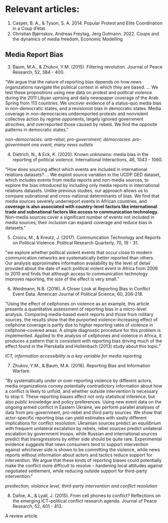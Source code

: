 # Relevant articles:

01. Casper, B. A., & Tyson, S. A. 2014. Popular Protest and Elite Coordination in a Coup d’état
02. Christian Bjørnskov, Andreas Freytag, Jerg Gutmann. 2022. Coups and the dynamics of media freedom, Economic Modelling

## Media Report Bias

03. Baum, M.A., & Zhukov, Y.M. (2015). Filtering revolution. Journal of Peace Research, 52, 384 - 400.

"We argue that the nature of reporting bias depends on how news organizations navigate the political context in which they are based. ... We test these propositions using new data on protest and political violence during the 2011 Libyan uprising and daily newspaper coverage of the Arab Spring from 113 countries. We uncover evidence of a status-quo media bias in non-democratic states, and a revisionist bias in democratic states. Media coverage in non-democracies underreported protests and nonviolent collective action by regime opponents, largely ignored government atrocities, and overreported those caused by rebels. We find the opposite patterns in democratic states."

*non-democracies: anti-rebel, pro-government; democracies: pro-government*
*one event, many news outlets*

04. Dietrich, N., & Eck, K. (2020). Known unknowns: media bias in the reporting of political violence. International Interactions, 46, 1043 - 1060.

"How does sourcing affect which events are included in international relations datasets? ... We exploit source variation in the UCDP GED dataset, which includes events from media reports and non-media sources, to explore the bias introduced by including only media reports in international relations datasets. Unlike previous studies, our approach allows us to compare subnational and cross-national determinants of bias. We find that media sources severely underreport events in African countries, and **coverage is also associated with country-level factors like international trade and subnational factors like access to communication technology.** Non-media sources cover a significant number of events not included in media sources; their inclusion can expand coverage and reduce bias in datasets."

05. Croicu, M., & Kreutz, J. (2017). Communication Technology and Reports on Political Violence. Political Research Quarterly, 70, 19 - 31.

"we explore whether political violent events that occur close to modern communication networks are systematically better reported than others. Our analysis approximates information availability by the level of detail provided about the date of each political violent event in Africa from 2008 to 2010 and finds that although access to communication technology improves reporting, the size of the effect is very small."

06. Weidmann, N.B. (2016). A Closer Look at Reporting Bias in Conflict Event Data. American Journal of Political Science, 60, 206-218.

"Using the effect of cellphones on violence as an example, this article presents a quantitative assessment of reporting bias in a micro-level analysis. Comparing media-based event reports and those from military sources, the results show that the purported violence-increasing effect of cellphone coverage is partly due to higher reporting rates of violence in cellphone-covered areas. A simple diagnostic procedure for this problem is implemented. Applied to the analysis of cellphones and violence in Africa, it produces a pattern that is consistent with reporting bias driving much of the effect found in the Pierskalla and Hollenbach (2013) study about this topic."

*ICT, information accessibility is a key variable for media reporting.*

07. Zhukov, Y.M., & Baum, M.A. (2016). Reporting Bias and Information Warfare.

"By systematically under or over-reporting violence by different actors, media organizations convey potentially contradictory information about how a conflict is likely to unfold, and whether outside intervention is necessary to stop it. These reporting biases affect not only statistical inference, but also public knowledge and policy preferences. Using new event data on the ongoing armed conflict in Eastern Ukraine, we perform parallel analyses of data from pro-government, pro-rebel and third party sources. We show that actor-specific reporting bias can yield estimates with vastly different implications for conflict resolution: Ukrainian sources predict an equilibrium with frequent unilateral escalation by rebels, rebel sources predict unilateral escalation by government troops, while Russian and international sources predict that transgressions by either side should be quite rare. Experimental evidence suggests that news consumers tend to support intervention against whichever side is shown to be committing the violence, while news reports without information about actors and tactics reduce support for intervention. We argue that these kinds of reporting biases could potentially make the conflict more difficult to resolve – hardening local attitudes against negotiated settlement, while reducing outside support for third-party intervention."

*prediection, violance level, third-party intervention and conflict resolution*

08. Dafoe, A., & Lyall, J. (2015). From cell phones to conflict? Reflections on the emerging ICT–political conflict research agenda. Journal of Peace Research, 52, 401 - 413.

A review article.
